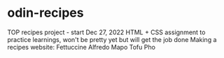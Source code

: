 # odin-recipes
TOP recipes project - start Dec 27, 2022
HTML + CSS assignment to practice learnings, won't be pretty yet but will get the job done
Making a recipes website: 
Fettuccine Alfredo
Mapo Tofu
Pho

